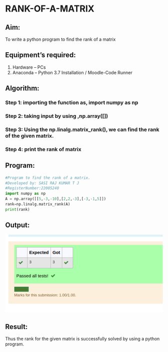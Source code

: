 # RANK-OF-A-MATRIX
## Aim:
To write a python program to find the rank of a matrix
## Equipment’s required:
1. 	Hardware – PCs
2. 	Anaconda – Python 3.7 Installation / Moodle-Code Runner
## Algorithm:
### Step 1: importing the function as, import numpy as np
### Step 2: taking input by using ,np.array([])
### Step 3: Using the np.linalg.matrix_rank(), we can find the rank of the given matrix.
### Step 4: print the rank of matrix 
## Program:
``` python
#Program to find the rank of a matrix.
#Developed by: SASI RAJ KUMAR T J
#RegisterNumber:22005240
import numpy as np
A = np.array([[5,-3,-10],[2,2,-3],[-3,-1,5]])
rank=np.linalg.matrix_rank(A)
print(rank)
```
## Output:
![OUTPUT](outside.png)
## Result:
Thus the rank for the given matrix is successfully solved by  using a python program.

